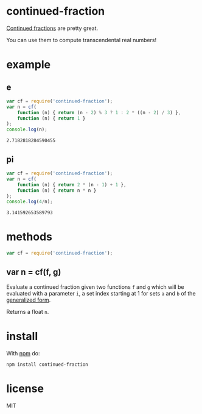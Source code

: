 # continued-fraction

[Continued fractions](https://en.wikipedia.org/wiki/Continued_fraction)
are pretty great.

You can use them to compute transcendental real numbers!

# example

## e

``` js
var cf = require('continued-fraction');
var n = cf(
    function (n) { return (n - 2) % 3 ? 1 : 2 * ((n - 2) / 3) },
    function (n) { return 1 }
);
console.log(n);
```

```
2.7182818284590455
```

## pi

``` js
var cf = require('continued-fraction');
var n = cf(
    function (n) { return 2 * (n - 1) + 1 },
    function (n) { return n * n }
);
console.log(4/n);
```

```
3.141592653589793
```

# methods

``` js
var cf = require('continued-fraction');
```

## var n = cf(f, g)

Evaluate a continued fraction given two functions `f` and `g` which will be
evaluated with a parameter `i`, a set index starting at 1 for sets `a` and `b`
of the
[generalized form](https://en.wikipedia.org/wiki/Generalized_continued_fraction).

Returns a float `n`.

# install

With [npm](https://npmjs.org) do:

```
npm install continued-fraction
```

# license

MIT
